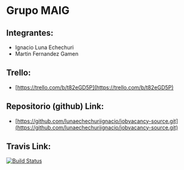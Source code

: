 # Grupo MAIG

## Integrantes:

* Ignacio Luna Echechuri
* Martin Fernandez Gamen

## Trello:
* [https://trello.com/b/t82eGD5P](https://trello.com/b/t82eGD5P)

## Repositorio (github) Link:

* [https://github.com/lunaechechuriignacio/jobvacancy-source.git](https://github.com/lunaechechuriignacio/jobvacancy-source.git)

## Travis Link:

[![Build Status](https://travis-ci.org/lunaechechuriignacio/jobvacancy-source.svg?branch=develop)](https://travis-ci.org/lunaechechuriignacio/jobvacancy-source)
